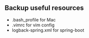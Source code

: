 
## Backup useful resources 
* .bash_profile for Mac
* .vimrc for vim config
* logback-spring.xml for spring-boot

